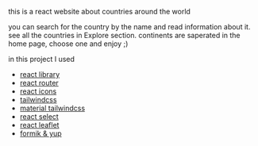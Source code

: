 this is a react website about countries around the world

you can search for the country by the name and read information about it.
see all the countries in Explore section.
continents are saperated in the home page, choose one and enjoy ;)

in this project I used

- [react library](https://reactjs.org/)
- [react router](https://reactrouter.com/)
- [react icons](https://react-icons.github.io/react-icons)
- [tailwindcss](https://tailwindcss.com/)
- [material tailwindcss](https://www.material-tailwind.com/)
- [react select](https://react-select.com/)
- [react leaflet](https://react-leaflet.js.org/)
- [formik & yup](https://formik.org/)
